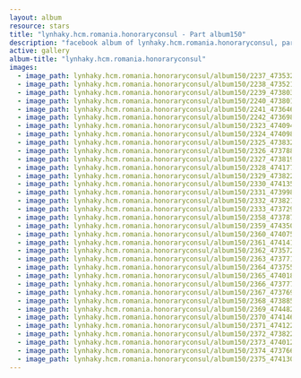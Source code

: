 ```yaml
---
layout: album
resource: stars
title: "lynhaky.hcm.romania.honoraryconsul - Part album150"
description: "facebook album of lynhaky.hcm.romania.honoraryconsul, part album150."
active: gallery
album-title: "lynhaky.hcm.romania.honoraryconsul"
images:
  - image_path: lynhaky.hcm.romania.honoraryconsul/album150/2237_473532933_1149385213212104_7196635550510987924_n.jpg
  - image_path: lynhaky.hcm.romania.honoraryconsul/album150/2238_473521305_1149385219878770_8850603937484293884_n.jpg
  - image_path: lynhaky.hcm.romania.honoraryconsul/album150/2239_473803311_1149385306545428_8195744175428172292_n.jpg
  - image_path: lynhaky.hcm.romania.honoraryconsul/album150/2240_473801413_1149385303212095_8939736208635824673_n.jpg
  - image_path: lynhaky.hcm.romania.honoraryconsul/album150/2241_473646846_1149385283212097_3631328892320528897_n.jpg
  - image_path: lynhaky.hcm.romania.honoraryconsul/album150/2242_473698298_1149385369878755_356916976338108821_n.jpg
  - image_path: lynhaky.hcm.romania.honoraryconsul/album150/2323_474094412_1148313243319301_4859064760605818177_n.jpg
  - image_path: lynhaky.hcm.romania.honoraryconsul/album150/2324_474098560_1148313216652637_5864807215238277891_n.jpg
  - image_path: lynhaky.hcm.romania.honoraryconsul/album150/2325_473832511_1148313239985968_7583706239076876423_n.jpg
  - image_path: lynhaky.hcm.romania.honoraryconsul/album150/2326_473788651_1148312619986030_7246673077760556226_n.jpg
  - image_path: lynhaky.hcm.romania.honoraryconsul/album150/2327_473819695_1148312613319364_3161610498397054063_n.jpg
  - image_path: lynhaky.hcm.romania.honoraryconsul/album150/2328_474177555_1148312429986049_5606247746461534758_n.jpg
  - image_path: lynhaky.hcm.romania.honoraryconsul/album150/2329_473822719_1148312666652692_324525849993711506_n.jpg
  - image_path: lynhaky.hcm.romania.honoraryconsul/album150/2330_474135626_1148312626652696_3437359674582432514_n.jpg
  - image_path: lynhaky.hcm.romania.honoraryconsul/album150/2331_473998721_1148312673319358_6855000930953922900_n.jpg
  - image_path: lynhaky.hcm.romania.honoraryconsul/album150/2332_473821804_1148312603319365_8971720754742395075_n.jpg
  - image_path: lynhaky.hcm.romania.honoraryconsul/album150/2333_473729637_1148312576652701_2370494181628263365_n.jpg
  - image_path: lynhaky.hcm.romania.honoraryconsul/album150/2358_473787090_1148305413320084_4992199917229996082_n.jpg
  - image_path: lynhaky.hcm.romania.honoraryconsul/album150/2359_474350298_1148305226653436_3063837654434220524_n.jpg
  - image_path: lynhaky.hcm.romania.honoraryconsul/album150/2360_474075531_1148305199986772_5825224496540217058_n.jpg
  - image_path: lynhaky.hcm.romania.honoraryconsul/album150/2361_474141729_1148305196653439_9129863312847094567_n.jpg
  - image_path: lynhaky.hcm.romania.honoraryconsul/album150/2362_473572378_1148305329986759_1553418470109737594_n.jpg
  - image_path: lynhaky.hcm.romania.honoraryconsul/album150/2363_473771833_1148304053320220_7238192933684305173_n.jpg
  - image_path: lynhaky.hcm.romania.honoraryconsul/album150/2364_473755960_1148304293320196_8032447897656272797_n.jpg
  - image_path: lynhaky.hcm.romania.honoraryconsul/album150/2365_474018904_1148304039986888_1201983153783336596_n.jpg
  - image_path: lynhaky.hcm.romania.honoraryconsul/album150/2366_473777388_1148304246653534_4636266931837824241_n.jpg
  - image_path: lynhaky.hcm.romania.honoraryconsul/album150/2367_473769305_1148304243320201_5178988244894393863_n.jpg
  - image_path: lynhaky.hcm.romania.honoraryconsul/album150/2368_473885983_1148304063320219_7906041601829110270_n.jpg
  - image_path: lynhaky.hcm.romania.honoraryconsul/album150/2369_474482359_1148304066653552_4496276290248578425_n.jpg
  - image_path: lynhaky.hcm.romania.honoraryconsul/album150/2370_474146182_1148302919987000_2186863299304575185_n.jpg
  - image_path: lynhaky.hcm.romania.honoraryconsul/album150/2371_474122620_1148303189986973_313439215093098460_n.jpg
  - image_path: lynhaky.hcm.romania.honoraryconsul/album150/2372_473822719_1148303173320308_8385821655383846731_n.jpg
  - image_path: lynhaky.hcm.romania.honoraryconsul/album150/2373_474012980_1148303186653640_5731911081600383902_n.jpg
  - image_path: lynhaky.hcm.romania.honoraryconsul/album150/2374_473766547_1148303113320314_6785093873409171661_n.jpg
  - image_path: lynhaky.hcm.romania.honoraryconsul/album150/2375_474130519_1148303336653625_6423774574296215832_n.jpg
---
```


